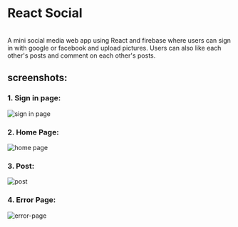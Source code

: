 # React Social
\
A mini social media web app using React and firebase where users can sign in with google or facebook and upload pictures. Users can also like each other's posts and comment on each other's posts.
## screenshots:
### 1. Sign in page: 
![sign in page](https://i.ibb.co/9W701KB/react-social-signin.png)
### 2. Home Page: 
![home page](https://i.ibb.co/C9my0Tk/home-page-1.png)
### 3. Post:
![post](https://i.ibb.co/TLvTnCf/post.png)
### 4. Error Page:
![error-page](https://i.ibb.co/WWYN2X6/error-page.png)
